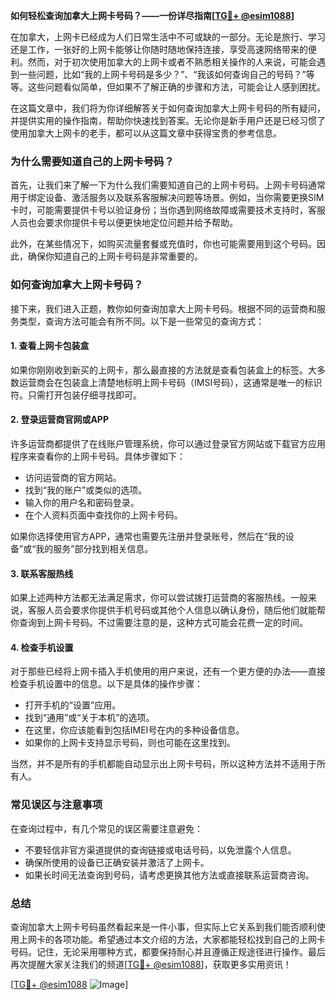**如何轻松查询加拿大上网卡号码？——一份详尽指南[[TG💪+ @esim1088](https://t.me/s/esim1088)]**

在加拿大，上网卡已经成为人们日常生活中不可或缺的一部分。无论是旅行、学习还是工作，一张好的上网卡能够让你随时随地保持连接，享受高速网络带来的便利。然而，对于初次使用加拿大的上网卡或者不熟悉相关操作的人来说，可能会遇到一些问题，比如“我的上网卡号码是多少？”、“我该如何查询自己的号码？”等等。这些问题看似简单，但如果不了解正确的步骤和方法，可能会让人感到困扰。

在这篇文章中，我们将为你详细解答关于如何查询加拿大上网卡号码的所有疑问，并提供实用的操作指南，帮助你快速找到答案。无论你是新手用户还是已经习惯了使用加拿大上网卡的老手，都可以从这篇文章中获得宝贵的参考信息。

### **为什么需要知道自己的上网卡号码？**

首先，让我们来了解一下为什么我们需要知道自己的上网卡号码。上网卡号码通常用于绑定设备、激活服务以及联系客服解决问题等场景。例如，当你需要更换SIM卡时，可能需要提供卡号以验证身份；当你遇到网络故障或需要技术支持时，客服人员也会要求你提供卡号以便更快地定位问题并给予帮助。

此外，在某些情况下，如购买流量套餐或充值时，你也可能需要用到这个号码。因此，确保你知道自己的上网卡号码是非常重要的。

### **如何查询加拿大上网卡号码？**

接下来，我们进入正题，教你如何查询加拿大上网卡号码。根据不同的运营商和服务类型，查询方法可能会有所不同。以下是一些常见的查询方式：

#### **1. 查看上网卡包装盒**

如果你刚刚收到新买的上网卡，那么最直接的方法就是查看包装盒上的标签。大多数运营商会在包装盒上清楚地标明上网卡号码（IMSI号码），这通常是唯一的标识符。只需打开包装仔细寻找即可。

#### **2. 登录运营商官网或APP**

许多运营商都提供了在线账户管理系统，你可以通过登录官方网站或下载官方应用程序来查看你的上网卡号码。具体步骤如下：

- 访问运营商的官方网站。
- 找到“我的账户”或类似的选项。
- 输入你的用户名和密码登录。
- 在个人资料页面中查找你的上网卡号码。

如果你选择使用官方APP，通常也需要先注册并登录账号，然后在“我的设备”或“我的服务”部分找到相关信息。

#### **3. 联系客服热线**

如果上述两种方法都无法满足需求，你可以尝试拨打运营商的客服热线。一般来说，客服人员会要求你提供手机号码或其他个人信息以确认身份，随后他们就能帮你查询到上网卡号码。不过需要注意的是，这种方式可能会花费一定的时间。

#### **4. 检查手机设置**

对于那些已经将上网卡插入手机使用的用户来说，还有一个更方便的办法——直接检查手机设置中的信息。以下是具体的操作步骤：

- 打开手机的“设置”应用。
- 找到“通用”或“关于本机”的选项。
- 在这里，你应该能看到包括IMEI号在内的多种设备信息。
- 如果你的上网卡支持显示号码，则也可能在这里找到。

当然，并不是所有的手机都能自动显示出上网卡号码，所以这种方法并不适用于所有人。

### **常见误区与注意事项**

在查询过程中，有几个常见的误区需要注意避免：

- 不要轻信非官方渠道提供的查询链接或电话号码，以免泄露个人信息。
- 确保所使用的设备已正确安装并激活了上网卡。
- 如果长时间无法查询到号码，请考虑更换其他方法或直接联系运营商咨询。

### **总结**

查询加拿大上网卡号码虽然看起来是一件小事，但实际上它关系到我们能否顺利使用上网卡的各项功能。希望通过本文介绍的方法，大家都能轻松找到自己的上网卡号码。记住，无论采用哪种方式，都要保持耐心并且遵循正规途径进行操作。最后再次提醒大家关注我们的频道[[TG💪+ @esim1088](https://t.me/s/esim1088)]，获取更多实用资讯！

[[TG💪+ @esim1088](https://t.me/s/esim1088) ![Image](https://i.postimg.cc/4NQfJmqS/Snipaste-2025-05-13-00-14-12.png)]